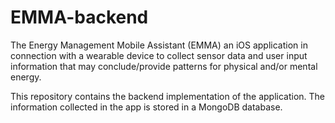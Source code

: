 # EMMA-backend

The Energy Management Mobile Assistant (EMMA) an iOS application in connection with a wearable device to collect sensor data and user input information that may conclude/provide patterns for physical and/or mental energy.

This repository contains the backend implementation of the application. The information collected in the app is stored in a MongoDB database.
